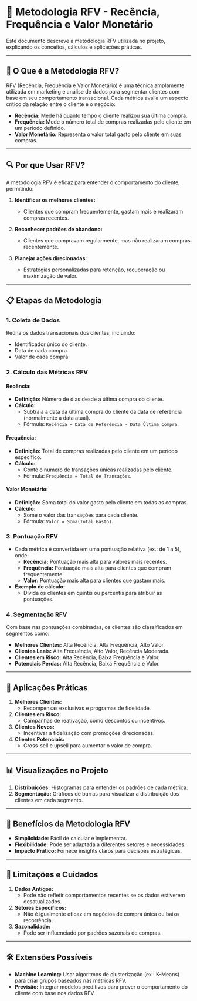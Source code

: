 # 📘 Metodologia RFV - Recência, Frequência e Valor Monetário

Este documento descreve a metodologia RFV utilizada no projeto, explicando os conceitos, cálculos e aplicações práticas.

---

## 🌟 O Que é a Metodologia RFV?

RFV (Recência, Frequência e Valor Monetário) é uma técnica amplamente utilizada em marketing e análise de dados para segmentar clientes com base em seu comportamento transacional. Cada métrica avalia um aspecto crítico da relação entre o cliente e o negócio:

- **Recência:** Mede há quanto tempo o cliente realizou sua última compra.
- **Frequência:** Mede o número total de compras realizadas pelo cliente em um período definido.
- **Valor Monetário:** Representa o valor total gasto pelo cliente em suas compras.

---

## 🔍 Por que Usar RFV?

A metodologia RFV é eficaz para entender o comportamento do cliente, permitindo:

1. **Identificar os melhores clientes:** 
   - Clientes que compram frequentemente, gastam mais e realizaram compras recentes.

2. **Reconhecer padrões de abandono:**
   - Clientes que compravam regularmente, mas não realizaram compras recentemente.

3. **Planejar ações direcionadas:**
   - Estratégias personalizadas para retenção, recuperação ou maximização de valor.

---

## 📋 Etapas da Metodologia

### 1. **Coleta de Dados**
Reúna os dados transacionais dos clientes, incluindo:
- Identificador único do cliente.
- Data de cada compra.
- Valor de cada compra.

### 2. **Cálculo das Métricas RFV**

#### Recência:
- **Definição:** Número de dias desde a última compra do cliente.
- **Cálculo:** 
  - Subtraia a data da última compra do cliente da data de referência (normalmente a data atual).
  - Fórmula: `Recência = Data de Referência - Data Última Compra`.

#### Frequência:
- **Definição:** Total de compras realizadas pelo cliente em um período específico.
- **Cálculo:**
  - Conte o número de transações únicas realizadas pelo cliente.
  - Fórmula: `Frequência = Total de Transações`.

#### Valor Monetário:
- **Definição:** Soma total do valor gasto pelo cliente em todas as compras.
- **Cálculo:**
  - Some o valor das transações para cada cliente.
  - Fórmula: `Valor = Soma(Total Gasto)`.

### 3. **Pontuação RFV**

- Cada métrica é convertida em uma pontuação relativa (ex.: de 1 a 5), onde:
  - **Recência:** Pontuação mais alta para valores mais recentes.
  - **Frequência:** Pontuação mais alta para clientes que compram frequentemente.
  - **Valor:** Pontuação mais alta para clientes que gastam mais.
- **Exemplo de cálculo:**
  - Divida os clientes em quintis ou percentis para atribuir as pontuações.

### 4. **Segmentação RFV**
Com base nas pontuações combinadas, os clientes são classificados em segmentos como:
- **Melhores Clientes:** Alta Recência, Alta Frequência, Alto Valor.
- **Clientes Leais:** Alta Frequência, Alto Valor, Recência Moderada.
- **Clientes em Risco:** Alta Recência, Baixa Frequência e Valor.
- **Potenciais Perdas:** Alta Recência, Baixa Frequência e Valor.

---

## 🎯 Aplicações Práticas

1. **Melhores Clientes:**
   - Recompensas exclusivas e programas de fidelidade.
2. **Clientes em Risco:**
   - Campanhas de reativação, como descontos ou incentivos.
3. **Clientes Novos:**
   - Incentivar a fidelização com promoções direcionadas.
4. **Clientes Potenciais:**
   - Cross-sell e upsell para aumentar o valor de compra.

---

## 📊 Visualizações no Projeto

1. **Distribuições:** Histogramas para entender os padrões de cada métrica.
2. **Segmentação:** Gráficos de barras para visualizar a distribuição dos clientes em cada segmento.

---

## 🌟 Benefícios da Metodologia RFV

- **Simplicidade:** Fácil de calcular e implementar.
- **Flexibilidade:** Pode ser adaptada a diferentes setores e necessidades.
- **Impacto Prático:** Fornece insights claros para decisões estratégicas.

---

## 🔧 Limitações e Cuidados

1. **Dados Antigos:**
   - Pode não refletir comportamentos recentes se os dados estiverem desatualizados.
2. **Setores Específicos:**
   - Não é igualmente eficaz em negócios de compra única ou baixa recorrência.
3. **Sazonalidade:**
   - Pode ser influenciado por padrões sazonais de compras.

---

## 🛠️ Extensões Possíveis

- **Machine Learning:** Usar algoritmos de clusterização (ex.: K-Means) para criar grupos baseados nas métricas RFV.
- **Previsão:** Integrar modelos preditivos para prever o comportamento do cliente com base nos dados RFV.
